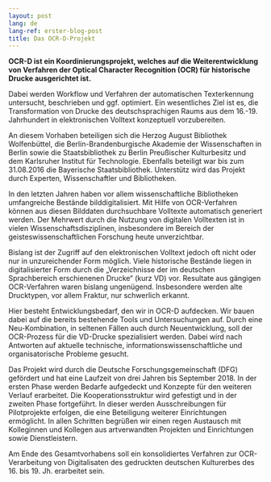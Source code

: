 ```yaml
---
layout: post
lang: de
lang-ref: erster-blog-post
title: Das OCR-D-Projekt
---
```


**OCR-D ist ein Koordinierungsprojekt, welches auf die Weiterentwicklung von
Verfahren der Optical Character Recognition (OCR) für historische Drucke
ausgerichtet ist.**

Dabei werden Workflow und Verfahren der automatischen Texterkennung untersucht,
beschrieben und ggf. optimiert. Ein wesentliches Ziel ist es, die
Transformation von Drucke des deutschsprachigen Raums aus dem 16.-19.
Jahrhundert in elektronischen Volltext konzeptuell vorzubereiten.

An diesem Vorhaben beteiligen sich die Herzog August Bibliothek Wolfenbüttel,
die Berlin-Brandenburgische Akademie der Wissenschaften in Berlin sowie die
Staatsbibliothek zu Berlin Preußischer Kulturbesitz und dem Karlsruher Institut
für Technologie. Ebenfalls beteiligt war bis zum 31.08.2016 die Bayerische
Staatsbibliothek. Unterstütz wird das Projekt durch Experten, Wissenschaftler
und Bibliotheken.

In den letzten Jahren haben vor allem wissenschaftliche Bibliotheken
umfangreiche Bestände bilddigitalisiert. Mit Hilfe von OCR-Verfahren können aus
diesen Bilddaten durchsuchbare Volltexte automatisch generiert werden. Der
Mehrwert durch die Nutzung von digitalen Volltexten ist in vielen
Wissenschaftsdisziplinen, insbesondere im Bereich der geisteswissenschaftlichen
Forschung heute unverzichtbar.

Bislang ist der  Zugriff auf den elektronischen Volltext jedoch oft nicht oder
nur in unzureichender Form möglich. Viele historische Bestände liegen in digitalisierter Form durch die „Verzeichnisse der im deutschen Sprachbereich erschienenen Drucke“ (kurz VD) vor. Resultate aus gängigen OCR-Verfahren waren bislang ungenügend. Insbesondere werden alte Drucktypen, vor allem Fraktur, nur schwerlich erkannt.

Hier besteht Entwicklungsbedarf, den wir in OCR-D  aufdecken. Wir bauen dabei auf die bereits bestehende Tools und Untersuchungen auf. Durch eine Neu-Kombination, in seltenen Fällen auch durch Neuentwicklung, soll der OCR-Prozess für die VD-Drucke spezialisiert werden. Dabei wird nach Antworten auf aktuelle technische, informationswissenschaftliche und organisatorische Probleme gesucht.

Das Projekt wird durch die Deutsche Forschungsgemeinschaft (DFG) gefördert und hat eine Laufzeit von drei Jahren bis September 2018. In der ersten Phase  werden Bedarfe aufgedeckt und Konzepte für den weiteren Verlauf erarbeitet. Die Kooperationsstruktur wird gefestigt und in der zweiten Phase fortgeführt.  In dieser werden Ausschreibungen für Pilotprojekte erfolgen, die eine Beteiligung weiterer Einrichtungen ermöglicht. In allen Schritten begrüßen wir einen regen Austausch mit Kolleginnen und Kollegen aus  artverwandten Projekten und Einrichtungen sowie Dienstleistern.

Am Ende des Gesamtvorhabens soll ein konsolidiertes Verfahren zur OCR-Verarbeitung von Digitalisaten des gedruckten deutschen Kulturerbes des 16. bis 19. Jh. erarbeitet sein.

